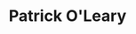 ---
title: Patrick O'Leary
email: joleary4@nd.edu
image: "/images/headshots/patrickoleary.jpg"
description: Gains Commissioner
weight: 70
params:
    hometown: "San Diego, CA"
    major: "Biochemistry"
    hobbies: "Basketball, Volleyball, Guitar"
    favoritepart: "Fisher Intramural Sports (shout out lil guppies!)"

social:
  - name: email
    icon: fa-regular fa-envelope
    link: mailto:joleary4@nd.edu
---